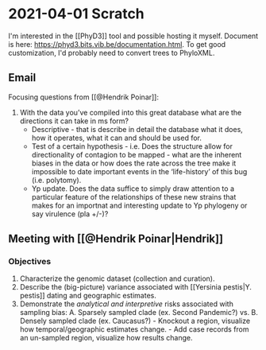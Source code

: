 # 2021-04-01 Scratch

I'm interested in the [[PhyD3]] tool and possible hosting it myself. Document is here: <https://phyd3.bits.vib.be/documentation.html>. To get good customization, I'd probably need to convert trees to PhyloXML.

## Email

Focusing questions from [[@Hendrik Poinar]]:

1. With the data you’ve compiled into this great database what are the directions it can take in ms form?  
	- Descriptive - that is describe in detail the database what it does, how it operates, what it can and should be used for.  
	- Test of a certain hypothesis - i.e. Does the structure allow for directionality of contagion to be mapped - what are the inherent biases in the data or how does the rate across the tree make it impossible to date important events in the ‘life-history’ of this bug (i.e. polytomy).  
  	- Yp update. Does the data suffice to simply draw attention to a particular feature of the relationships of these new strains that makes for an importnat and interesting update to Yp phylogeny or say virulence (pla +/-)?

## Meeting with [[@Hendrik Poinar|Hendrik]]

### Objectives
1. Characterize the genomic dataset (collection and curation).
2. Describe the (big-picture) variance associated with [[Yersinia pestis|Y. pestis]] dating and geographic estimates.
3. Demonstrate the *analytical and interpretive* risks associated with sampling bias:
		A. Sparsely sampled clade (ex. Second Pandemic?) vs.
		B. Densely sampled clade (ex. Caucasus?) 
		- Knockout a region, visualize how temporal/geographic estimates change.
		- Add case records from an un-sampled region, visualize how results change.